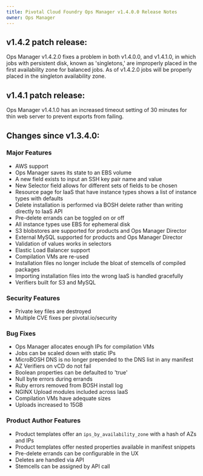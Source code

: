 ```yaml
---
title: Pivotal Cloud Foundry Ops Manager v1.4.0.0 Release Notes
owner: Ops Manager
---
```


## v1.4.2 patch release:

Ops Manager v1.4.2.0 fixes a problem in both v1.4.0.0, and v1.4.1.0, in which jobs with persistent disk, known as 'singletons,' are improperly placed in the first availability zone for balanced jobs. As of v1.4.2.0 jobs will be properly placed in the singleton availability zone.

## v1.4.1 patch release:

Ops Manager v1.4.1.0 has an increased timeout setting of 30 minutes for thin web server to prevent exports from failing.

## Changes since v1.3.4.0:

### Major Features

* AWS support
* Ops Manager saves its state to an EBS volume
* A new field exists to input an SSH key pair name and value
* New Selector field allows for different sets of fields to be chosen
* Resource page for IaaS that have instance types shows a list of instance types with defaults
* Delete installation is performed via BOSH delete rather than writing directly to IaaS API
* Pre-delete errands can be toggled on or off
* All instance types use EBS for ephemeral disk
* S3 blobstores are supported for products and Ops Manager Director
* External MySQL supported for products and Ops Manager Director
* Validation of values works in selectors
* Elastic Load Balancer support
* Compilation VMs are re-used
* Installation files no longer include the bloat of stemcells of compiled packages
* Importing installation files into the wrong IaaS is handled gracefully
* Verifiers built for S3 and MySQL

### Security Features

* Private key files are destroyed
* Multiple CVE fixes per pivotal.io/security

### Bug Fixes

* Ops Manager allocates enough IPs for compilation VMs
* Jobs can be scaled down with static IPs
* MicroBOSH DNS is no longer prepended to the DNS list in any manifest
* AZ Verifiers on vCD do not fail
* Boolean properties can be defaulted to 'true'
* Null byte errors during errands
* Ruby errors removed from BOSH install log
* NGINX Upload modules included across IaaS
* Compilation VMs have adequate sizes
* Uploads increased to 15GB

### Product Author Features

* Product templates offer an `ips_by_availability_zone` with a hash of AZs and IPs
* Product templates offer nested properties available in manifest snippets
* Pre-delete errands can be configurable in the UX
* Deletes are handled via API
* Stemcells can be assigned by API call
